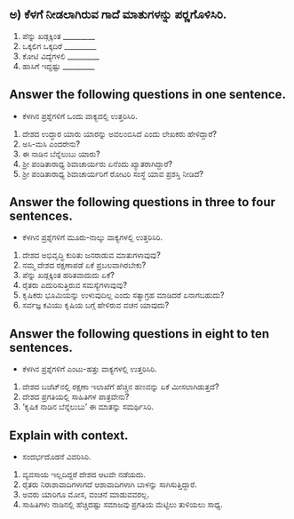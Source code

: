 ## ಅ) ಕೆಳಗೆ ನೀಡಲಾಗಿರುವ ಗಾದೆ ಮಾತುಗಳನ್ನು ಪರ‍್ಣಗೊಳಿಸಿರಿ.
1. ಪೆನ್ನು ಖಡ್ಗಕ್ಕಿಂತ _________
2. ಒಕ್ಕಲಿಗ ಒಕ್ಕದಿರೆ _________
3. ಕೋಟಿ ವಿದ್ಯೆಗಳಲಿ _________
4. ಹಾಸಿಗೆ ಇದ್ದಷ್ಟು _________

## Answer the following questions in one sentence.
* ಕೆಳಗಿನ ಪ್ರಶ್ನೆಗಳಿಗೆ ಒಂದು ವಾಕ್ಯದಲ್ಲಿ ಉತ್ತರಿಸಿರಿ.
1. ದೇಶದ ಉದ್ಧಾರ ಯಾರು ಯಾರನ್ನು ಅವಲಂಬಿಸಿದೆ ಎಂದು ಲೇಖಕರು ಹೇಳಿದ್ದಾರೆ?
2. ಅಸಿ-ಮಸಿ ಎಂದರೇನು?
3. ಈ ನಾಡಿನ ಬೆನ್ನೆಲುಬು ಯಾರು?
4. ಶ್ರೀ ಪಂಡಿತಾರಾಧ್ಯ ಶಿವಾಚಾರ್ಯರು ಏನೆಂದು ಖ್ಯಾತರಾಗಿದ್ದಾರೆ?
5. ಶ್ರೀ ಪಂಡಿತಾರಾಧ್ಯ ಶಿವಾಚಾರ್ಯರಿಗೆ ರೋಟರಿ ಸಂಸ್ಥೆ ಯಾವ ಪ್ರಶಸ್ತಿ ನೀಡಿದೆ?

## Answer the following questions in three to four sentences.
* ಕೆಳಗಿನ ಪ್ರಶ್ನೆಗಳಿಗೆ ಮೂರು-ನಾಲ್ಕು ವಾಕ್ಯಗಳಲ್ಲಿ ಉತ್ತರಿಸಿರಿ.
1. ದೇಶದ ಅಭಿವೃದ್ಧಿ ಕುರಿತು ಜನರಾಡುವ ಮಾತುಗಳಾವುವು?
2. ನಮ್ಮ ದೇಶದ ರಕ್ಷಣಾಪಡೆ ಏಕೆ ಪ್ರಬಲವಾಗಿರಬೇಕು?
3. ಪೆನ್ನು ಖಡ್ಗಕ್ಕಿಂತ ಹರಿತವಾದುದು ಏಕೆ?
4. ರೈತರು ಎದುರಿಸುತ್ತಿರುವ ಸಮಸ್ಯೆಗಳಾವುವು?
5. ಕೃಷಿಕರು ಭೂಮಿಯನ್ನು ಉಳುವುದಿಲ್ಲ ಎಂದು ಸತ್ಯಾಗ್ರಹ ಮಾಡಿದರೆ ಏನಾಗಬಹುದು?
6. ಸರ್ವಜ್ಞ ಕವಿಯು ಕೃಷಿಯ ಬಗ್ಗೆ ಹೇಳಿರುವ ವಚನ ಯಾವುದು?

## Answer the following questions in eight to ten sentences.
* ಕೆಳಗಿನ ಪ್ರಶ್ನೆಗಳಿಗೆ ಎಂಟು-ಹತ್ತು ವಾಕ್ಯಗಳಲ್ಲಿ ಉತ್ತರಿಸಿರಿ.
1. ದೇಶದ ಬಜೆಟ್‌ನಲ್ಲಿ ರಕ್ಷಣಾ ಇಲಾಖೆಗೆ ಹೆಚ್ಚಿನ ಹಣವನ್ನು ಏಕೆ ಮೀಸಲಾಗಿಡುತ್ತದೆ?
2. ದೇಶದ ಪ್ರಗತಿಯಲ್ಲಿ ಸಾಹಿತಿಗಳ ಪಾತ್ರವೇನು?
3. ‘ಕೃಷಿಕ ನಾಡಿನ ಬೆನ್ನೆಲುಬು’ ಈ ಮಾತನ್ನು ಸಮರ್ಥಿಸಿರಿ.

## Explain with context.
* ಸಂದರ್ಭದೊಡನೆ ವಿವರಿಸಿರಿ.
1. ವ್ಯವಸಾಯ ಇಲ್ಲದಿದ್ದರೆ ದೇಶದ ಆಟವೇ ನಡೆಯದು.
2. ರೈತರು ನಿರಾಶಾವಾದಿಗಳಾಗದೆ ಆಶಾವಾದಿಗಳಾಗಿ ಬಾಳನ್ನು ಸಾಗಿಸುತ್ತಿದ್ದಾರೆ.
3. ಅವರು ಯಾರಿಗೂ ಮೋಸ, ವಂಚನೆ ಮಾಡುವವರಲ್ಲ.
4. ಸಾಹಿತಿಗಳು ನಾಡಿನಲ್ಲಿ ಹೆಚ್ಚಿದಷ್ಟು ಸಮಾಜವು ಪ್ರಗತಿಯ ಮೆಟ್ಟಿಲು ತುಳಿಯಲು ಸಾಧ್ಯ.
